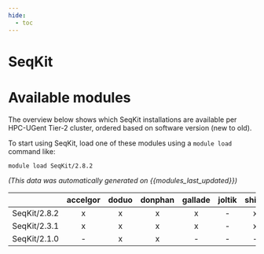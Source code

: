 ```yaml
---
hide:
  - toc
---
```


SeqKit
======

# Available modules


The overview below shows which SeqKit installations are available per HPC-UGent Tier-2 cluster, ordered based on software version (new to old).

To start using SeqKit, load one of these modules using a `module load` command like:

```shell
module load SeqKit/2.8.2
```

*(This data was automatically generated on {{modules_last_updated}})*  

| |accelgor|doduo|donphan|gallade|joltik|shinx|skitty|
| :---: | :---: | :---: | :---: | :---: | :---: | :---: | :---: |
|SeqKit/2.8.2|x|x|x|x|-|x|x|
|SeqKit/2.3.1|x|x|x|x|-|x|x|
|SeqKit/2.1.0|-|x|x|-|-|-|-|
